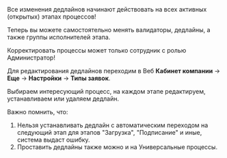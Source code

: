 
<warn>
Все изменения дедлайнов начинают действовать на всех активных (открытых) этапах процессов!
</warn>

Теперь вы можете самостоятельно менять валидаторы, дедлайны, а также группы исполнителей этапа. 

<warn>
Корректировать процессы может только сотрудник с ролью Администратор!
</warn>

Для редактирования дедлайнов переходим в Веб **Кабинет компании** → **Еще** → **Настройки** → **Типы заявок**. 

Выбираем интересующий процесс, на каждом этапе редактируем, устанавливаем или удаляем дедлайн. 

Важно помнить, что: 
1. Нельзя устанавливать дедлайн с автоматическим переходом на следующий
этап для этапов "Загрузка", "Подписание" и иные, система выдаст ошибку.
2. Проставить дедлайны также можно и на Универсальные процессы.

